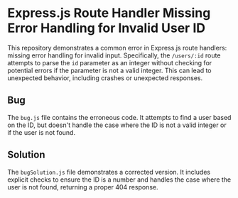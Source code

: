 # Express.js Route Handler Missing Error Handling for Invalid User ID

This repository demonstrates a common error in Express.js route handlers:  missing error handling for invalid input.  Specifically, the `/users/:id` route attempts to parse the `id` parameter as an integer without checking for potential errors if the parameter is not a valid integer.  This can lead to unexpected behavior, including crashes or unexpected responses.

## Bug

The `bug.js` file contains the erroneous code.  It attempts to find a user based on the ID, but doesn't handle the case where the ID is not a valid integer or if the user is not found.

## Solution

The `bugSolution.js` file demonstrates a corrected version. It includes explicit checks to ensure the ID is a number and handles the case where the user is not found, returning a proper 404 response.